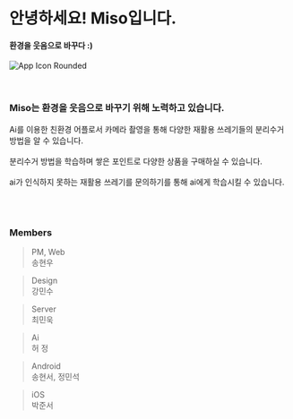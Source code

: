 # 안녕하세요! Miso입니다.
#### 환경을 웃음으로 바꾸다 :)

![App Icon  Rounded](https://github.com/TeamMiso/.github/assets/103114398/52855be8-641f-46a8-add5-c38e911b7873)

<br />

### Miso는 환경을 웃음으로 바꾸기 위해 노력하고 있습니다.

Ai를 이용한 친환경 어플로서 카메라 촬영을 통해 다양한 재활용 쓰레기들의 분리수거 방법을 알 수 있습니다.  <br /><br />
분리수거 방법을 학습하며 쌓은 포인트로 다양한 상품을 구매하실 수 있습니다. <br /><br />
ai가 인식하지 못하는 재활용 쓰레기를 문의하기를 통해 ai에게 학습시킬 수 있습니다. <br /><br />

<br />

### Members
> PM, Web <br />
> 송현우

> Design <br />
> 강민수

> Server <br />
> 최민욱

> Ai <br />
> 허 정

> Android <br />
> 송현서, 정민석

> iOS <br />
> 박준서
